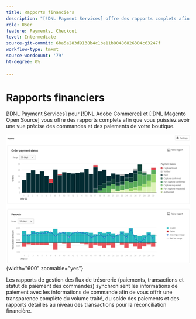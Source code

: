 ```yaml
---
title: Rapports financiers
description: "[!DNL Payment Services] offre des rapports complets afin que vous puissiez avoir une vue claire des commandes et des paiements de votre boutique."
role: User
feature: Payments, Checkout
level: Intermediate
source-git-commit: 6ba5a283d9138b4c1be11b80486826304c63247f
workflow-type: tm+mt
source-wordcount: '79'
ht-degree: 0%

---
```


# Rapports financiers

[!DNL Payment Services] pour [!DNL Adobe Commerce] et [!DNL Magento Open Source] vous offre des rapports complets afin que vous puissiez avoir une vue précise des commandes et des paiements de votre boutique.

![Affichage des rapports financiers](assets/reports-view.png){width="600" zoomable="yes"}

Les rapports de gestion des flux de trésorerie (paiements, transactions et statut de paiement des commandes) synchronisent les informations de paiement avec les informations de commande afin de vous offrir une transparence complète du volume traité, du solde des paiements et des rapports détaillés au niveau des transactions pour la réconciliation financière.
